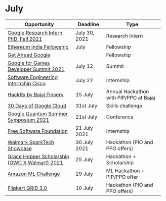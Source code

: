 # July

Opportunity|Deadline|Type
----|-----|-----
[Google Research Intern, PhD, Fall 2021](https://careers.google.com/jobs/results/72189721129689798/) | July 30, 2021 | Research Intern
[Ethereum India Fellowship](https://ethereumindiafellowship.devfolio.co/) | July | Fellowship
[Get Ahead Google](https://events.withgoogle.com/get-ahead-apac-2019/#content) |  | Fellowship
[Google for Games Developer Summit 2021](https://developersonair.withgoogle.com/events/game-dev-summit-2021) | July 12 | Summit
[Software Engineering Internship Cisco](https://dare2compete.com/internship/software-engineering-internship-cisco-183203?lb=G0Ozofw) | July 22 | Internship
[HackRx by Bajaj Finserv](https://hackrx.in/) | 15 July | Annual Hackathon with PIP/PPO at Bajaj
[30 Days of Google Cloud](https://inthecloud.withgoogle.com/google-cloud-skills/register.html?utm_source=google&utm_medium=blog&utm_campaign=FY21-Q1-global-trainingandenablement-website-other-skills_challenge&utm_content=q1rollup) | 31st July | Skills challenge
[Google Quantum Summer Symposium 2021](https://events.withgoogle.com/2021-quantum-summer-symposium/) | 21st July | Conference
[Free Software Foundation](https://www.fsf.org/volunteer/internships)| 21 July 2021 | Internship
[Walmark SparkTech Showcase](https://ys-events.yourstory.com/walmart-sparktechshowcase)| 30 July 2021 | Hackathon (PIO and PPO offers)
[Grace Hopper Scholarship (GWC X Walmart) 2021](https://survey.alchemer.com/s3/6380889/Grace-Hopper-Scholarship-GWC-X-Walmart-2021) | 25 July | Hackathon + Scholarship
[Amazon ML Challenge](https://amazonmlchallenge.splashthat.com/) | 29 July | ML Hackathon + PIP/PPO offer
[Flipkart GRiD 3.0](https://dare2compete.com/hackathon/flipkart-grid-30-software-development-challenge-flipkart-grid-30-flipkart-173986?lb=nciUx5O)|10 July| Hackathon (PIO and PPO offers)
